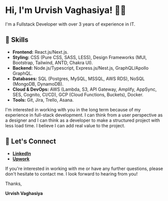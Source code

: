 # Hi, I'm Urvish Vaghasiya! 👋🏼  

I'm a Fullstack Developer with over 3 years of experience in IT.  

## 🚀 Skills  
- **Frontend:** React.js/Next.js.  
- **Styling:** CSS (Pure CSS, SASS, LESS), Design Frameworks (MUI, Bootstrap, Tailwind, ANTD, Chakra UI).  
- **Backend:** Node.js/Typescript, Express.js/Nest.js, GraphQL/Apollo GraphQL.  
- **Databases:** SQL (Postgres, MySQL, MSSQL, AWS RDS), NoSQL (MongoDB, DynamoDB).  
- **Cloud & DevOps:** AWS (Lambda, S3, API Gateway, Amplify, AppSync, SES, Cognito, CI/CD), GCP (Cloud Functions, Buckets), Docker.  
- **Tools:** Git, Jira, Trello, Asana.  

I'm interested in working with you in the long term because of my experience in full-stack development. I can think from a user perspective as a designer and I can think as a developer to make a structured project with less load time. I believe I can add real value to the project.  

## 🤝 Let's Connect  
- **[LinkedIn](https://www.linkedin.com/in/urvishvaghasiya/)**  
- **[Upwork](https://www.upwork.com/freelancers/~01208aba86bc9acd40)**  

If you're interested in working with me or have any further questions, please don't hesitate to contact me. I look forward to hearing from you!  

Thanks,  

**Urvish Vaghasiya**
